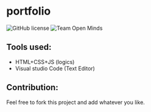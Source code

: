 # portfolio

![GitHub license](https://img.shields.io/github/license/hero3131/Roll_A_Ball.svg)
![Team Open Minds](https://img.shields.io/badge/Members%20of-Team%20Open%20Minds-blue.svg?color=0099CC)

## Tools used:
* HTML+CSS+JS (logics)
* Visual studio Code (Text Editor)

## Contribution:
Feel free to fork this project and add whatever you like.
